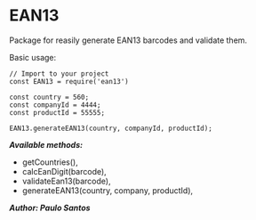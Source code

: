 # EAN13

Package for reasily generate EAN13 barcodes and validate them.

Basic usage:
```
// Import to your project
const EAN13 = require('ean13')

const country = 560;
const companyId = 4444;
const productId = 55555;

EAN13.generateEAN13(country, companyId, productId);

```

***Available methods:***
- getCountries(),
- calcEanDigit(barcode),
- validateEan13(barcode),
- generateEAN13(country, company, productId),

***Author: Paulo Santos***